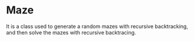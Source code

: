 # Maze
It is a class used to generate a random mazes with recursive backtracking, and then solve the mazes with recursive backtracing.
